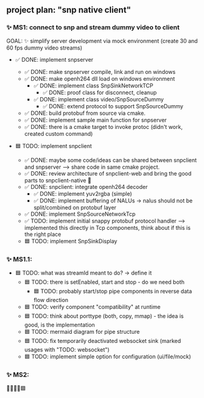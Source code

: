 ## project plan: "snp native client"

### ✨ MS1: connect to snp and stream dummy video to client   

GOAL: ✨ simplify server development via mock environment (create 30 and 60 fps dummy video streams)

* ✅ DONE: implement snpserver
  * ✅ DONE: make snpserver compile, link and run on windows
  * ✅ DONE: make openh264 dll load on windows environment  
    * ✅ DONE: implement class SnpSinkNetworkTCP
      * ✅ DONE: proof class for disconnect, cleanup  
    * ✅ DONE: implement class video/SnpSourceDummy  
      * ✅ DONE: extend protocol to support SnpSourceDummy 
  * ✅ DONE: build protobuf from source via cmake.
  * ✅ DONE: implement sample main function for snpserver
  * ✅ DONE: there is a cmake target to invoke protoc (didn't work, created custom command)
  
* 🟦 TODO: implement snpclient
  * ✅ DONE: maybe some code/ideas can be shared between snpclient and snpserver
    --> share code in same cmake project.
  * ✅ DONE: review architecture of snpclient-web and bring the good parts to snpclient-native 🚀
  * ✅ DONE: snpclient: integrate openh264 decoder 
    * ✅ DONE: implement yuv2rgba (simple)
    * ✅ DONE: implement buffering of NALUs -> nalus should not be split/combined on protobuf layer
  * ✅ DONE: implement SnpSourceNetworkTcp
  * ✅ TODO: implement initial snappy protobuf protocol handler 
       --> implemented this directly in Tcp components, think about if this is the right place
  * 🟦 TODO: implement SnpSinkDisplay

### ✨ MS1.1:
* 🟦 TODO: what was streamId meant to do? -> define it
  * 🟦 TODO: there is setEnabled, start and stop - do we need both
    * 🟦 TODO: probably start/stop pipe components in reverse data flow direction
  * 🟦 TODO: verify component "compatibility" at runtime
  * 🟦 TODO: think about porttype (both, copy, mmap) - the idea is good, is the implementation
  * 🟦 TODO: mermaid diagram for pipe structure
  * 🟦 TODO: fix temporarily deactivated websocket sink (marked usages with "TODO: websocket")
  * 🟦 TODO: implement simple option for configuration (ui/file/mock)  

### ✨ MS2:

🔲✅❎❌🟩